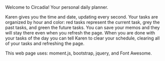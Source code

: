 Welcome to Circadia!
Your personal daily planner.

Karen gives you the time and date, updating every second.
Your tasks are organized by hour and color: red tasks represent the current task, grey the past tasks, and green the future tasks.
You can save your memos and they will stay there even when you refresh the page.
When you are done with your tasks of the day you can tell Karen to clear your schedule, clearing all of your tasks and refreshing the page.

This web page uses: moment.js, bootstrap, jquery, and Font Awesome.
